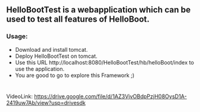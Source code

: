 ## HelloBootTest is a webapplication which can be used to test all features of HelloBoot.
### Usage:
- Download and install tomcat.
- Deploy HelloBootTest on tomcat.
- Use this URL http://localhost:8080/HelloBootTest/hb/helloBoot/index to use the application.
- You are good to go to explore this Framework ;)
 # 
 
 VideoLink: https://drive.google.com/file/d/1AZ3VjvOBdpPzjH08OysD1A-2419uw7Ab/view?usp=drivesdk

